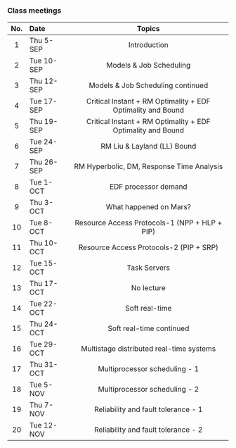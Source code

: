 ### Class meetings


| **No.** | **Date** | **Topics** |
|:---:|:-------|:---:|
|  1  |  Thu 5-SEP |  Introduction   |
|  2  |  Tue 10-SEP |     Models & Job Scheduling   |
|  3  |  Thu 12-SEP |  Models & Job Scheduling continued    |
|  4  |  Tue 17-SEP |  Critical Instant + RM Optimality + EDF Optimality and Bound  |
|  5  |  Thu 19-SEP |  Critical Instant + RM Optimality + EDF Optimality and Bound  |
|  6  |  Tue 24-SEP |  RM Liu & Layland (LL) Bound   |
|  7  |  Thu 26-SEP | RM Hyperbolic, DM, Response Time Analysis |
|  8  |  Tue 1-OCT |  EDF processor demand   |
|  9 |  Thu 3-OCT | What happened on Mars?   |
|  10 |  Tue 8-OCT |  Resource Access Protocols-1 (NPP + HLP + PIP)  |
|  11 |  Thu 10-OCT |  Resource Access Protocols-2  (PIP + SRP)   |
|  12 |  Tue 15-OCT |  Task Servers    |
|  13 |  Thu 17-OCT |  No lecture   |
|  14 |  Tue 22-OCT |  Soft real-time   |
|  15 |  Thu 24-OCT  |  Soft real-time continued   |
|  16 |  Tue 29-OCT | Multistage distributed real-time systems   |
|  17 |  Thu 31-OCT  |  Multiprocessor scheduling - 1    |
|  18 |  Tue 5-NOV |  Multiprocessor scheduling - 2   |
|  19 |  Thu 7-NOV  |  Reliability and fault tolerance - 1   |
|  20 |  Tue 12-NOV |  Reliability and fault tolerance - 2   |
